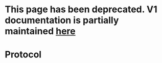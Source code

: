 # This page has been deprecated. V1 documentation is partially maintained [here](docs.balancer.fi/v/v1/core-concepts/protocol/README)

# Protocol

